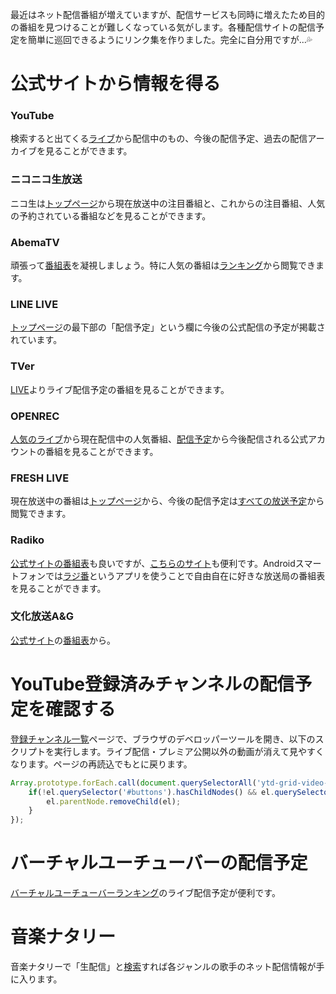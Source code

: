 <!--
{
    "title": "ネット配信番組の放送予定を知るためのリンク集",
    "date": "2019-06-15",
    "description": ""
}
-->

最近はネット配信番組が増えていますが、配信サービスも同時に増えたため目的の番組を見つけることが難しくなっている気がします。各種配信サイトの配信予定を簡単に巡回できるようにリンク集を作りました。完全に自分用ですが...💦

# 公式サイトから情報を得る
### YouTube

検索すると出てくる[ライブ](https://www.youtube.com/channel/UC4R8DWoMoI7CAwX8_LjQHig)から配信中のもの、今後の配信予定、過去の配信アーカイブを見ることができます。

### ニコニコ生放送

ニコ生は[トップページ](https://live.nicovideo.jp/)から現在放送中の注目番組と、これからの注目番組、人気の予約されている番組などを見ることができます。

### AbemaTV

頑張って[番組表](https://abema.tv/timetable)を凝視しましょう。特に人気の番組は[ランキング](https://abema.tv/ranking/reservation)から閲覧できます。

### LINE LIVE

[トップページ](https://live.line.me/)の最下部の「配信予定」という欄に今後の公式配信の予定が掲載されています。

### TVer

[LIVE](https://tver.jp/l)よりライブ配信予定の番組を見ることができます。

### OPENREC

[人気のライブ](https://www.openrec.tv/popular/live)から現在配信中の人気番組、[配信予定](https://www.openrec.tv/schedule)から今後配信される公式アカウントの番組を見ることができます。

### FRESH LIVE

現在放送中の番組は[トップページ](https://freshlive.tv/)から、今後の配信予定は[すべての放送予定](https://freshlive.tv/programs/upcoming)から閲覧できます。

### Radiko

[公式サイトの番組表](http://radiko.jp/#!/timetable)も良いですが、[こちらのサイト](http://tools.half-moon.org/radikoepg/)も便利です。Androidスマートフォンでは[ラジ番](https://play.google.com/store/apps/details?id=tsuyogoro.sugorokuon&hl=ja)というアプリを使うことで自由自在に好きな放送局の番組表を見ることができます。

### 文化放送A&G

[公式サイト](https://www.agqr.jp/)の[番組表](https://www.agqr.jp/timetable/streaming.html)から。

# YouTube登録済みチャンネルの配信予定を確認する
[登録チャンネル一覧](https://www.youtube.com/feed/subscriptions)ページで、ブラウザのデベロッパーツールを開き、以下のスクリプトを実行します。ライブ配信・プレミア公開以外の動画が消えて見やすくなります。ページの再読込でもとに戻ります。

```JavaScript
Array.prototype.forEach.call(document.querySelectorAll('ytd-grid-video-renderer'), (el, index) => {
    if(!el.querySelector('#buttons').hasChildNodes() && el.querySelectorAll('ytd-badge-supported-renderer > .badge').length == 0){
        el.parentNode.removeChild(el);
    }
});
```

# バーチャルユーチューバーの配信予定
[バーチャルユーチューバーランキング](https://virtual-youtuber.userlocal.jp/schedules)のライブ配信予定が便利です。

# 音楽ナタリー
音楽ナタリーで「生配信」と[検索](https://natalie.mu/search?query=%E7%94%9F%E9%85%8D%E4%BF%A1&g=music)すれば各ジャンルの歌手のネット配信情報が手に入ります。